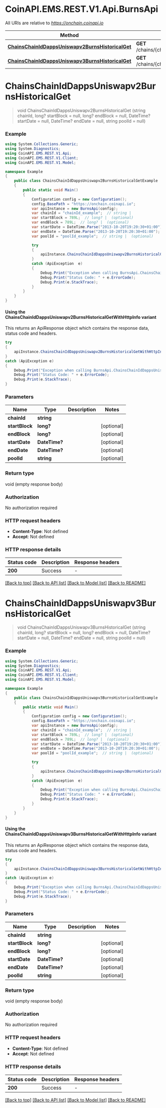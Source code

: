 # CoinAPI.EMS.REST.V1.Api.BurnsApi

All URIs are relative to *https://onchain.coinapi.io*

| Method | HTTP request | Description |
|--------|--------------|-------------|
| [**ChainsChainIdDappsUniswapv2BurnsHistoricalGet**](BurnsApi.md#chainschainiddappsuniswapv2burnshistoricalget) | **GET** /chains/{chain_id}/dapps/uniswapv2/burns/historical |  |
| [**ChainsChainIdDappsUniswapv3BurnsHistoricalGet**](BurnsApi.md#chainschainiddappsuniswapv3burnshistoricalget) | **GET** /chains/{chain_id}/dapps/uniswapv3/burns/historical |  |

<a name="chainschainiddappsuniswapv2burnshistoricalget"></a>
# **ChainsChainIdDappsUniswapv2BurnsHistoricalGet**
> void ChainsChainIdDappsUniswapv2BurnsHistoricalGet (string chainId, long? startBlock = null, long? endBlock = null, DateTime? startDate = null, DateTime? endDate = null, string poolId = null)



### Example
```csharp
using System.Collections.Generic;
using System.Diagnostics;
using CoinAPI.EMS.REST.V1.Api;
using CoinAPI.EMS.REST.V1.Client;
using CoinAPI.EMS.REST.V1.Model;

namespace Example
{
    public class ChainsChainIdDappsUniswapv2BurnsHistoricalGetExample
    {
        public static void Main()
        {
            Configuration config = new Configuration();
            config.BasePath = "https://onchain.coinapi.io";
            var apiInstance = new BurnsApi(config);
            var chainId = "chainId_example";  // string | 
            var startBlock = 789L;  // long? |  (optional) 
            var endBlock = 789L;  // long? |  (optional) 
            var startDate = DateTime.Parse("2013-10-20T19:20:30+01:00");  // DateTime? |  (optional) 
            var endDate = DateTime.Parse("2013-10-20T19:20:30+01:00");  // DateTime? |  (optional) 
            var poolId = "poolId_example";  // string |  (optional) 

            try
            {
                apiInstance.ChainsChainIdDappsUniswapv2BurnsHistoricalGet(chainId, startBlock, endBlock, startDate, endDate, poolId);
            }
            catch (ApiException  e)
            {
                Debug.Print("Exception when calling BurnsApi.ChainsChainIdDappsUniswapv2BurnsHistoricalGet: " + e.Message);
                Debug.Print("Status Code: " + e.ErrorCode);
                Debug.Print(e.StackTrace);
            }
        }
    }
}
```

#### Using the ChainsChainIdDappsUniswapv2BurnsHistoricalGetWithHttpInfo variant
This returns an ApiResponse object which contains the response data, status code and headers.

```csharp
try
{
    apiInstance.ChainsChainIdDappsUniswapv2BurnsHistoricalGetWithHttpInfo(chainId, startBlock, endBlock, startDate, endDate, poolId);
}
catch (ApiException e)
{
    Debug.Print("Exception when calling BurnsApi.ChainsChainIdDappsUniswapv2BurnsHistoricalGetWithHttpInfo: " + e.Message);
    Debug.Print("Status Code: " + e.ErrorCode);
    Debug.Print(e.StackTrace);
}
```

### Parameters

| Name | Type | Description | Notes |
|------|------|-------------|-------|
| **chainId** | **string** |  |  |
| **startBlock** | **long?** |  | [optional]  |
| **endBlock** | **long?** |  | [optional]  |
| **startDate** | **DateTime?** |  | [optional]  |
| **endDate** | **DateTime?** |  | [optional]  |
| **poolId** | **string** |  | [optional]  |

### Return type

void (empty response body)

### Authorization

No authorization required

### HTTP request headers

 - **Content-Type**: Not defined
 - **Accept**: Not defined


### HTTP response details
| Status code | Description | Response headers |
|-------------|-------------|------------------|
| **200** | Success |  -  |

[[Back to top]](#) [[Back to API list]](../README.md#documentation-for-api-endpoints) [[Back to Model list]](../README.md#documentation-for-models) [[Back to README]](../README.md)

<a name="chainschainiddappsuniswapv3burnshistoricalget"></a>
# **ChainsChainIdDappsUniswapv3BurnsHistoricalGet**
> void ChainsChainIdDappsUniswapv3BurnsHistoricalGet (string chainId, long? startBlock = null, long? endBlock = null, DateTime? startDate = null, DateTime? endDate = null, string poolId = null)



### Example
```csharp
using System.Collections.Generic;
using System.Diagnostics;
using CoinAPI.EMS.REST.V1.Api;
using CoinAPI.EMS.REST.V1.Client;
using CoinAPI.EMS.REST.V1.Model;

namespace Example
{
    public class ChainsChainIdDappsUniswapv3BurnsHistoricalGetExample
    {
        public static void Main()
        {
            Configuration config = new Configuration();
            config.BasePath = "https://onchain.coinapi.io";
            var apiInstance = new BurnsApi(config);
            var chainId = "chainId_example";  // string | 
            var startBlock = 789L;  // long? |  (optional) 
            var endBlock = 789L;  // long? |  (optional) 
            var startDate = DateTime.Parse("2013-10-20T19:20:30+01:00");  // DateTime? |  (optional) 
            var endDate = DateTime.Parse("2013-10-20T19:20:30+01:00");  // DateTime? |  (optional) 
            var poolId = "poolId_example";  // string |  (optional) 

            try
            {
                apiInstance.ChainsChainIdDappsUniswapv3BurnsHistoricalGet(chainId, startBlock, endBlock, startDate, endDate, poolId);
            }
            catch (ApiException  e)
            {
                Debug.Print("Exception when calling BurnsApi.ChainsChainIdDappsUniswapv3BurnsHistoricalGet: " + e.Message);
                Debug.Print("Status Code: " + e.ErrorCode);
                Debug.Print(e.StackTrace);
            }
        }
    }
}
```

#### Using the ChainsChainIdDappsUniswapv3BurnsHistoricalGetWithHttpInfo variant
This returns an ApiResponse object which contains the response data, status code and headers.

```csharp
try
{
    apiInstance.ChainsChainIdDappsUniswapv3BurnsHistoricalGetWithHttpInfo(chainId, startBlock, endBlock, startDate, endDate, poolId);
}
catch (ApiException e)
{
    Debug.Print("Exception when calling BurnsApi.ChainsChainIdDappsUniswapv3BurnsHistoricalGetWithHttpInfo: " + e.Message);
    Debug.Print("Status Code: " + e.ErrorCode);
    Debug.Print(e.StackTrace);
}
```

### Parameters

| Name | Type | Description | Notes |
|------|------|-------------|-------|
| **chainId** | **string** |  |  |
| **startBlock** | **long?** |  | [optional]  |
| **endBlock** | **long?** |  | [optional]  |
| **startDate** | **DateTime?** |  | [optional]  |
| **endDate** | **DateTime?** |  | [optional]  |
| **poolId** | **string** |  | [optional]  |

### Return type

void (empty response body)

### Authorization

No authorization required

### HTTP request headers

 - **Content-Type**: Not defined
 - **Accept**: Not defined


### HTTP response details
| Status code | Description | Response headers |
|-------------|-------------|------------------|
| **200** | Success |  -  |

[[Back to top]](#) [[Back to API list]](../README.md#documentation-for-api-endpoints) [[Back to Model list]](../README.md#documentation-for-models) [[Back to README]](../README.md)

